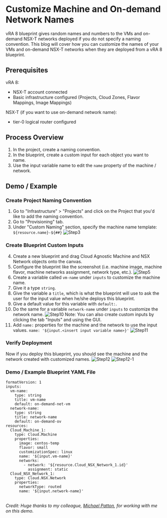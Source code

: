 # Customize Machine and On-demand Network Names


vRA 8 blueprint gives random names and numbers to the VMs and on-demand NSX-T networks deployed if you do not specify a naming convention. This blog will cover how you can customize the names of your VMs and on-demand NSX-T networks when they are deployed from a vRA 8 blueprint. 


## Prerequisites
vRA 8:
* NSX-T account connected
* Basic infrastructure configured (Projects, Cloud Zones, Flavor Mappings, Image Mappings)

NSX-T (if you want to use on-demand network name):
* tier-0 logical router configured


## Process Overview
1. In the project, create a naming convention.
2. In the blueprint, create a custom input for each object you want to name.
3. Use the input variable name to edit the `name` property of the machine / network.


## Demo / Example

### Create Project Naming Convention
1. Go to "Infrastructure" > "Projects" and click on the Project that you'd like to add the naming convention.
2. Go to "Provisioning" tab.
3. Under "Custom Naming" section, specify the machine name template: `${resource.name}-${##}`
![Step3](step3.png)

### Create Blueprint Custom Inputs
4. Create a new blueprint and drag Cloud Agnostic Machine and NSX Network objects onto the canvas.
5. Configure the blueprint like the screenshot (i.e. machine image, machine flavor, machine networks assignment, network type, etc.).
![Step5](step5.png)
6. Create a variable called `vm-name` under `inputs` to customize the machine name.
7. Give it a type `string`.
8. Give the variable a `title`, which is what the blueprint will use to ask the user for the input value when he/she deploys this blueprint.
9. Give a default value for this variable with `default:`.
10. Do the same for a variable `network-name` under `inputs` to customize the network name.
![Step10](step10.png)
Note: You can also create custom inputs by clicking the tab "Inputs" and using the GUI. 
11. Add `name:` properties for the machine and the network to use the input values. 
`name: '${input.<insert input variable name>}'`
![Step11](step11.png)

### Verify Deployment
Now if you deploy this blueprint, you should see the machine and the network created with customized names. 
![Step12](step12.png)
![Step12-1](step12-1.png)

### Demo / Example Blueprint YAML File
```
formatVersion: 1
inputs:
  vm-name:
    type: string
    title: vm-name
    default: on-demand-net-vm
  network-name:
    type: string
    title: network-name
    default: on-demand-ov
resources:
  Cloud_Machine_1:
    type: Cloud.Machine
    properties:
      image: centos-temp
      flavor: small
      customizationSpec: linux
      name: '${input.vm-name}'
      networks:
        - network: '${resource.Cloud_NSX_Network_1.id}'
          assignment: static
  Cloud_NSX_Network_1:
    type: Cloud.NSX.Network
    properties:
      networkType: routed
      name: '${input.network-name}'
```
<br>
<i>Credit: Huge thanks to my colleague, <a href="https://www.linkedin.com/in/pattonmichael/" target="_blank" rel="noopener noreferrer">Michael Patton</a>, for working with me on this demo.</i> 

